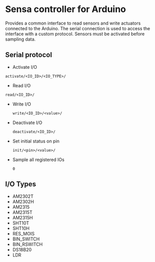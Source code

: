 # Sensa controller for Arduino

Provides a common interface to read sensors and write actuators
connected to the Arduino.
The serial connection is used to access the interface with a custom
protocol. Sensors must be activated before sampling data.

## Serial protocol

* Activate I/O
 
 ```activate/<IO_ID>/<IO_TYPE>/ ```
 
* Read I/O

 ```read/<IO_ID>/ ```
 
* Write I/O

  ```write/<IO_ID>/<value>/ ```
  
* Deactivate I/O

  ```deactivate/<IO_ID>/ ```
  
* Set initial status on pin

  ```init/<pin>/<value>/ ```
  
* Sample all registered IOs

  ```0 ```

## I/O Types

*  AM2302T
*  AM2302H
*  AM2315
*  AM2315T
*  AM2315H
*  SHT10T
*  SHT10H
*  RES_MOIS
*  BIN_SWITCH
*  BIN_RSWITCH
*  DS18B20
*  LDR
